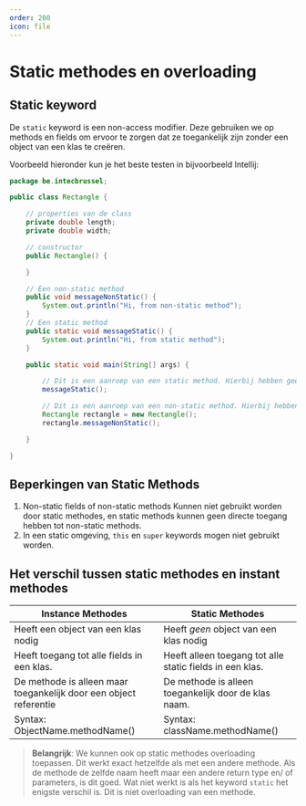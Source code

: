```yaml
---
order: 200
icon: file
---
```

# Static methodes en overloading

## Static keyword

De `static` keyword is een non-access modifier. Deze gebruiken we op methods en fields om ervoor te zorgen dat ze toegankelijk zijn zonder een object van een klas te creëren.

Voorbeeld hieronder kun je het beste testen in bijvoorbeeld Intellij:

```java
package be.intecbrussel;

public class Rectangle {

    // properties van de class
    private double length;
    private double width;

    // constructor
    public Rectangle() {

    }

    // Een non-static method
    public void messageNonStatic() {
        System.out.println("Hi, from non-static method");
    }
    // Een static method
    public static void messageStatic() {
        System.out.println("Hi, from static method");
    }

    public static void main(String[] args) {

        // Dit is een aanroep van een static method. Hierbij hebben geen object nodig
        messageStatic();

        // Dit is een aanroep van een non-static method. Hierbij hebben we een nieuw object van rectangle nodig.
        Rectangle rectangle = new Rectangle();
        rectangle.messageNonStatic();

    }

}
```

<div style='page-break-after: always;'></div>

## Beperkingen van Static Methods

1. Non-static fields of non-static methods Kunnen niet gebruikt worden door static methodes, en static methods kunnen geen directe toegang hebben tot non-static methods.
2. In een static omgeving, `this` en `super` keywords mogen niet gebruikt worden.

## Het verschil tussen static methodes en instant methodes

| Instance Methodes | Static Methodes|
| --- | --- |
| Heeft een object van een klas nodig | Heeft *geen* object van een klas nodig |
| Heeft toegang tot alle fields in een klas. | Heeft alleen toegang tot alle static fields in een klas. |
| De methode is alleen maar toegankelijk door een object referentie | De methode is alleen toegankelijk door de klas naam. |
| Syntax: ObjectName.methodName() | Syntax: className.methodName() |

> **Belangrijk**: We kunnen ook op static methodes overloading toepassen. Dit werkt exact hetzelfde als met een andere methode. Als de methode de zelfde naam heeft maar een andere return type en/ of parameters, is dit goed. Wat niet werkt is als het keyword `static` het enigste verschil is. Dit is niet overloading van een methode.
